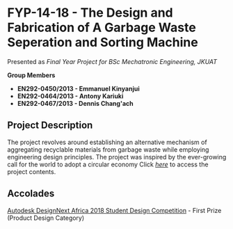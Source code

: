 # **FYP-14-18 - The Design and Fabrication of A Garbage Waste Seperation and Sorting Machine**

Presented as _Final Year Project for BSc Mechatronic Engineering, JKUAT_

**Group Members**

* **EN292-0450/2013 - Emmanuel Kinyanjui**
* **EN292-0464/2013 - Antony Kariuki**
* **EN292-0467/2013 - Dennis Chang'ach**

## **Project Description**

The project revolves around establishing an alternative mechanism of aggregating recyclable materials from garbage waste while employing engineering design principles. The project was inspired by the ever-growing call for the world to adopt a circular economy
Click _[here](https://drive.google.com/drive/folders/100yqF23lWydIxr4YD83HUyFOna_p6xJs?usp=sharing)_ to access the project contents.



## **Accolades**

[Autodesk DesignNext Africa 2018 Student Design Competition](http://designnextafrica.com/winners/) - First Prize (Product Design Category)



